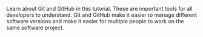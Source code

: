 Learn about Git and GitHub in this tutorial. These are important tools for all developers to understand. Git and GitHub make it easier to manage different software versions and make it easier for multiple people to work on the same software project.
